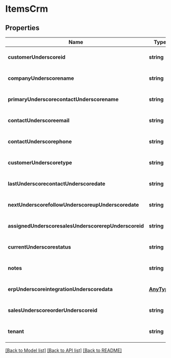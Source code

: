 # ItemsCrm

## Properties
Name | Type | Description | Notes
------------ | ------------- | ------------- | -------------
**customerUnderscoreid** | **string** |  | [optional] [default to null]
**companyUnderscorename** | **string** |  | [optional] [default to null]
**primaryUnderscorecontactUnderscorename** | **string** |  | [optional] [default to null]
**contactUnderscoreemail** | **string** |  | [optional] [default to null]
**contactUnderscorephone** | **string** |  | [optional] [default to null]
**customerUnderscoretype** | **string** |  | [optional] [default to null]
**lastUnderscorecontactUnderscoredate** | **string** |  | [optional] [default to null]
**nextUnderscorefollowUnderscoreupUnderscoredate** | **string** |  | [optional] [default to null]
**assignedUnderscoresalesUnderscorerepUnderscoreid** | **string** |  | [optional] [default to null]
**currentUnderscorestatus** | **string** |  | [optional] [default to null]
**notes** | **string** |  | [optional] [default to null]
**erpUnderscoreintegrationUnderscoredata** | [**AnyType**](.md) |  | [optional] [default to null]
**salesUnderscoreorderUnderscoreid** | **string** |  | [optional] [default to null]
**tenant** | **string** |  | [optional] [default to null]

[[Back to Model list]](../README.md#documentation-for-models) [[Back to API list]](../README.md#documentation-for-api-endpoints) [[Back to README]](../README.md)


